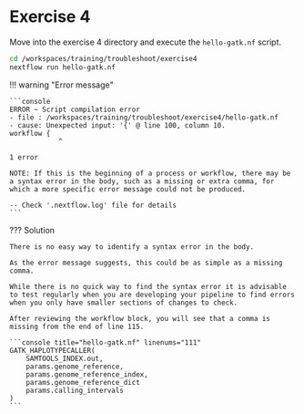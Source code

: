 # Exercise 4

Move into the exercise 4 directory and execute the `hello-gatk.nf` script.

```bash
cd /workspaces/training/troubleshoot/exercise4
nextflow run hello-gatk.nf
```

!!! warning "Error message"

    ```console
    ERROR ~ Script compilation error
    - file : /workspaces/training/troubleshoot/exercise4/hello-gatk.nf
    - cause: Unexpected input: '{' @ line 100, column 10.
    workflow {
                ^

    1 error

    NOTE: If this is the beginning of a process or workflow, there may be a syntax error in the body, such as a missing or extra comma, for which a more specific error message could not be produced.

    -- Check '.nextflow.log' file for details
    ```

??? Solution

    There is no easy way to identify a syntax error in the body.

    As the error message suggests, this could be as simple as a missing comma.

    While there is no quick way to find the syntax error it is advisable to test regularly when you are developing your pipeline to find errors when you only have smaller sections of changes to check.

    After reviewing the workflow block, you will see that a comma is missing from the end of line 115.

    ```console title="hello-gatk.nf" linenums="111"
    GATK_HAPLOTYPECALLER(
        SAMTOOLS_INDEX.out,
        params.genome_reference,
        params.genome_reference_index,
        params.genome_reference_dict
        params.calling_intervals
    )
    ```
